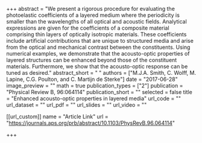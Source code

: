 +++
abstract = "We present a rigorous procedure for evaluating the photoelastic coefficients of a layered medium where the periodicity is smaller than the wavelengths of all optical and acoustic fields. Analytical expressions are given for the coefficients of a composite material comprising thin layers of optically isotropic materials. These coefficients include artificial contributions that are unique to structured media and arise from the optical and mechanical contrast between the constituents. Using numerical examples, we demonstrate that the acousto-optic properties of layered structures can be enhanced beyond those of the constituent materials. Furthermore, we show that the acousto-optic response can be tuned as desired."
abstract_short = " "
authors = ["M.J.A. Smith, C. Wolff, M. Lapine, C.G. Poulton, and C. Martijn de Sterke"]
date = "2017-06-28"
image_preview = ""
math = true
publication_types = ["2"]
publication = "Physical Review B, 96:064114"
publication_short = ""
selected = false
title = "Enhanced acousto-optic properties in layered media"
url_code = ""
url_dataset = ""
url_pdf = ""
url_slides = ""
url_video = ""



[[url_custom]]
name = "Article Link"
url = "https://journals.aps.org/prb/abstract/10.1103/PhysRevB.96.064114"

+++
